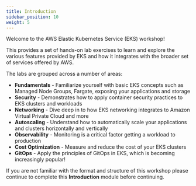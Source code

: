 ```yaml
---
title: Introduction
sidebar_position: 10
weight: 5
---
```


Welcome to the AWS Elastic Kubernetes Service (EKS) workshop!

This provides a set of hands-on lab exercises to learn and explore the various features provided by EKS and how it integrates with the broader set of services offered by AWS.

The labs are grouped across a number of areas:

* **Fundamentals** - Familiarize yourself with basic EKS concepts such as Managed Node Groups, Fargate, exposing your applications and storage
* **Security** - Demonstrates how to apply container security practices to EKS clusters and workloads
* **Networking** - Dive deep in to how EKS networking integrates to Amazon Virtual Private Cloud and more
* **Autoscaling** - Understand how to automatically scale your applications and clusters horizontally and vertically
* **Observability** - Monitoring is a critical factor getting a workload to production
* **Cost Optimization** - Measure and reduce the cost of your EKS clusters
* **GitOps** - Apply the principles of GitOps in EKS, which is becoming increasingly popular!

If you are not familiar with the format and structure of this workshop please continue to complete this **Introduction** module before continuing.
